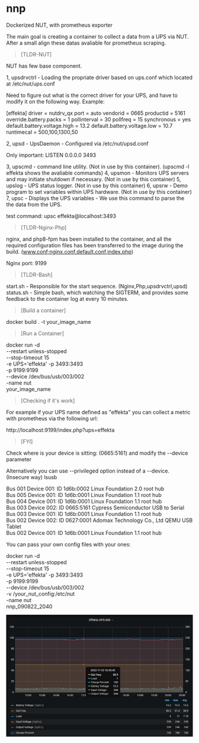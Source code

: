 # nnp  
Dockerized NUT, with prometheus exporter

The main goal is creating a container to collect a data from a UPS via NUT. After a small align these datas avaliable for prometheus scraping.

>[TLDR-NUT]

NUT has few base component. 

1, upsdrvctrl - Loading the propriate driver based on ups.conf which located at /etc/nut/ups.conf 

Need to figure out what is the correct driver for your UPS, and have to modify it on the following way. Example:

[effekta]
driver = nutdrv_qx
port = auto
vendorid = 0665
productid = 5161
override.battery.packs = 1
pollinterval = 30
pollfreq = 15
synchronous = yes
default.battery.voltage.high = 13.2
default.battery.voltage.low = 10.7
runtimecal = 500,100,1300,50

2, upsd - UpsDaemon - Configured via /etc/nut/upsd.conf 

Only important: LISTEN 0.0.0.0 3493

3, upscmd - command line utility. (Not in use by this container). (upscmd -l effekta shows the avaliable commands) 
4, upsmon - Monitors UPS servers and may initiate shutdown if necessary. (Not in use by this container)
5, upslog - UPS status logger. (Not in use by this container)
6, upsrw - Demo program to set variables within UPS hardware. (Not in use by this container)
7, upsc - Displays the UPS variables - We use this command to parse the the data from the UPS.

test command: upsc effekta@localhost:3493

>[TLDR-Nginx-Php]

nginx, and php8-fpm has been installed to the container, and all the required configuration files has been transferred to the image during the build. 
(www.conf;nginx.conf,default.conf,index.php)

Nginx port: 9199

>[TLDR-Bash]

start.sh - Responsible for the start sequence. (Nginx,Php,upsdrvctrl,upsd)
status.sh - Simple bash, which watching the SIGTERM, and provides some feedback to the container log at every 10 minutes.

>[Build a container]

docker build . -t your_image_name

>[Run a Container]

docker run -d\
 --restart unless-stopped\
 --stop-timeout 15\
 -e UPS='effekta'
 -p 3493:3493\
 -p 9199:9199\
 --device /dev/bus/usb/003/002\
 -name nut\
 your_image_name

>[Checking if it's work]

For example if your UPS name defined as "effekta" you can collect a metric with prometheus via the following url:

http://localhost:9199/index.php?ups=effekta

>[FYI]

Check where is your device is sitting: (0665:5161) and modify the --device parameter

Alternatively you can use --privileged option instead of a --device. (Insecure way)
lsusb

Bus 001 Device 001: ID 1d6b:0002 Linux Foundation 2.0 root hub<br>
Bus 005 Device 001: ID 1d6b:0001 Linux Foundation 1.1 root hub<br>
Bus 004 Device 001: ID 1d6b:0001 Linux Foundation 1.1 root hub<br>
Bus 003 Device 002: ID 0665:5161 Cypress Semiconductor USB to Serial<br>
Bus 003 Device 001: ID 1d6b:0001 Linux Foundation 1.1 root hub<br>
Bus 002 Device 002: ID 0627:0001 Adomax Technology Co., Ltd QEMU USB Tablet<br>
Bus 002 Device 001: ID 1d6b:0001 Linux Foundation 1.1 root hub<br>

You can pass your own config files with your ones:

docker run -d\
 --restart unless-stopped\
 --stop-timeout 15\
 -e UPS='effekta'
 -p 3493:3493\
 -p 9199:9199\
 --device /dev/bus/usb/003/002\
 -v /your_nut_config:/etc/nut\
 -name nut\
 nnp_090822_2040

![Grafana](https://raw.githubusercontent.com/zolbarna/nnp/main/grafana.JPG)
